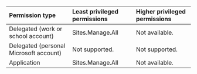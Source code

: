|Permission type|Least privileged permissions|Higher privileged permissions|
|:---|:---|:---|
|Delegated (work or school account)|Sites.Manage.All|Not available.|
|Delegated (personal Microsoft account)|Not supported.|Not supported.|
|Application|Sites.Manage.All|Not available.|